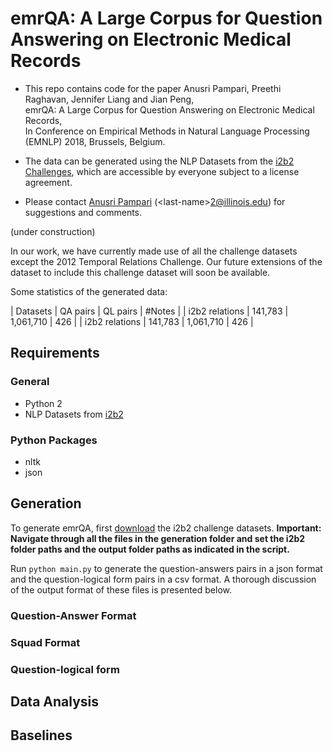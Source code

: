 # emrQA: A Large Corpus for Question Answering on Electronic Medical Records

- This repo contains code for the paper
Anusri Pampari, Preethi Raghavan, Jennifer Liang and Jian Peng,  
emrQA: A Large Corpus for Question Answering on Electronic Medical Records,  
In Conference on Empirical Methods in Natural Language Processing (EMNLP) 2018, Brussels, Belgium.

- The data can be generated using the NLP Datasets from the [i2b2 Challenges][i2b2-datasets], which are accessible by everyone subject to a license agreement. 
- Please contact [Anusri Pampari][anusri-home] (\<last-name\>2@illinois.edu)  for suggestions and comments.

(under construction)


In our work, we have currently made use of all the challenge datasets except the 2012 Temporal Relations Challenge. Our future extensions of the dataset to include this challenge dataset  will soon be available. 


Some statistics of the generated data:

| Datasets | QA pairs | QL pairs | #Notes | 
| i2b2 relations | 141,783 | 1,061,710 | 426 |
| i2b2 relations | 141,783 | 1,061,710 | 426 |

## Requirements

### General
- Python 2
- NLP Datasets from [i2b2][i2b2-datasets]

### Python Packages
- nltk
- json


## Generation

To generate emrQA, first [download](#downloading-i2b2) the i2b2 challenge datasets. **Important: Navigate through all the files in the generation folder and set the i2b2 folder paths and the output folder paths as indicated in the script.** 
  
Run `python main.py` to generate the question-answers pairs in a json format and the question-logical form pairs in a csv format.  A thorough discussion of the output format of these files is presented below.

### Question-Answer Format


### Squad Format


### Question-logical form



## Data Analysis

## Baselines

[i2b2-datasets]: https://www.i2b2.org/NLP/DataSets/
[anusri-home]: https://www.linkedin.com/in/anusri-pampari-594bb5126/

